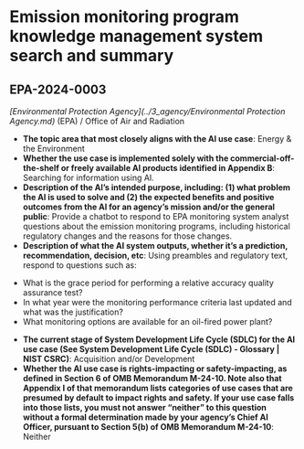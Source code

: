 # Emission monitoring program knowledge management system search and summary
## EPA-2024-0003
_[Environmental Protection Agency](../3_agency/Environmental Protection Agency.md)_ (EPA) / Office of Air and Radiation


+ **The topic area that most closely aligns with the AI use case**: Energy & the Environment
+ **Whether the use case is implemented solely with the commercial-off-the-shelf or freely available AI products identified in Appendix B**: Searching for information using AI.
+ **Description of the AI’s intended purpose, including: (1) what problem the AI is used to solve and (2) the expected benefits and positive outcomes from the AI for an agency’s mission and/or the general public**: Provide a chatbot to respond to EPA monitoring system analyst questions about the emission monitoring programs, including historical regulatory changes and the reasons for those changes.
+ **Description of what the AI system outputs, whether it’s a prediction, recommendation, decision, etc**: Using preambles and regulatory text, respond to questions such as:
- What is the grace period for performing a relative accuracy quality assurance test?
- In what year were the monitoring performance criteria last updated and what was the justification?
- What monitoring options are available for an oil-fired power plant?
+ **The current stage of System Development Life Cycle (SDLC) for the AI use case (See System Development Life Cycle (SDLC) - Glossary | NIST CSRC)**: Acquisition and/or Development
+ **Whether the AI use case is rights-impacting or safety-impacting, as defined in Section 6 of OMB Memorandum M-24-10. Note also that Appendix I of that memorandum lists categories of use cases that are presumed by default to impact rights and safety. If your use case falls into those lists, you must not answer “neither” to this question without a formal determination made by your agency’s Chief AI Officer, pursuant to Section 5(b) of OMB Memorandum M-24-10**: Neither